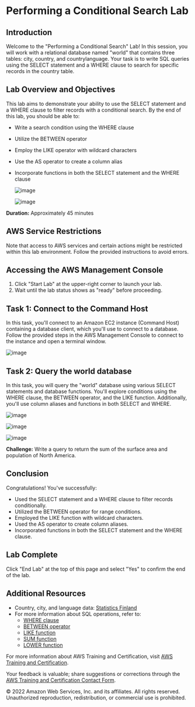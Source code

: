 # Performing a Conditional Search Lab

## Introduction

Welcome to the "Performing a Conditional Search" Lab! In this session, you will work with a relational database named "world" that contains three tables: city, country, and countrylanguage. Your task is to write SQL queries using the SELECT statement and a WHERE clause to search for specific records in the country table.

## Lab Overview and Objectives

This lab aims to demonstrate your ability to use the SELECT statement and a WHERE clause to filter records with a conditional search. By the end of this lab, you should be able to:

- Write a search condition using the WHERE clause
- Utilize the BETWEEN operator
- Employ the LIKE operator with wildcard characters
- Use the AS operator to create a column alias
- Incorporate functions in both the SELECT statement and the WHERE clause

  ![image](https://github.com/gauravhalnawar1011/AWS/assets/140076717/0c93ec85-20ed-433a-81df-953a03564b33)

  ![image](https://github.com/gauravhalnawar1011/AWS/assets/140076717/51c4a091-2dd8-4f60-907e-1f8497977b5a)



**Duration:** Approximately 45 minutes

## AWS Service Restrictions

Note that access to AWS services and certain actions might be restricted within this lab environment. Follow the provided instructions to avoid errors.

## Accessing the AWS Management Console

1. Click "Start Lab" at the upper-right corner to launch your lab.
2. Wait until the lab status shows as "ready" before proceeding.

## Task 1: Connect to the Command Host

In this task, you'll connect to an Amazon EC2 instance (Command Host) containing a database client, which you'll use to connect to a database. Follow the provided steps in the AWS Management Console to connect to the instance and open a terminal window.

![image](https://github.com/gauravhalnawar1011/AWS/assets/140076717/a91adda9-722b-4133-8e93-f4dad67fe768)



## Task 2: Query the world database

In this task, you will query the "world" database using various SELECT statements and database functions. You'll explore conditions using the WHERE clause, the BETWEEN operator, and the LIKE function. Additionally, you'll use column aliases and functions in both SELECT and WHERE.

![image](https://github.com/gauravhalnawar1011/AWS/assets/140076717/df6a7030-83ed-465f-a61e-4bc9d288a380)

![image](https://github.com/gauravhalnawar1011/AWS/assets/140076717/6507dd14-b0f1-478a-83ee-440acbfd9f44)

![image](https://github.com/gauravhalnawar1011/AWS/assets/140076717/d1bf891a-3f75-4dc9-aacd-4da1d7e1124f)


**Challenge:** Write a query to return the sum of the surface area and population of North America.

## Conclusion

Congratulations! You've successfully:

- Used the SELECT statement and a WHERE clause to filter records conditionally.
- Utilized the BETWEEN operator for range conditions.
- Employed the LIKE function with wildcard characters.
- Used the AS operator to create column aliases.
- Incorporated functions in both the SELECT statement and the WHERE clause.

## Lab Complete

Click "End Lab" at the top of this page and select "Yes" to confirm the end of the lab.

## Additional Resources

- Country, city, and language data: [Statistics Finland](https://www.stat.fi/index_en.html)
- For more information about SQL operations, refer to:
  - [WHERE clause](https://dev.mysql.com/doc/refman/8.0/en/where-optimization.html)
  - [BETWEEN operator](https://dev.mysql.com/doc/refman/8.0/en/comparison-operators.html#operator_between)
  - [LIKE function](https://dev.mysql.com/doc/refman/8.0/en/string-comparison-functions.html#operator_like)
  - [SUM function](https://dev.mysql.com/doc/refman/8.0/en/group-by-functions.html#function_sum)
  - [LOWER function](https://dev.mysql.com/doc/refman/8.0/en/string-functions.html#function_lower)

For more information about AWS Training and Certification, visit [AWS Training and Certification](https://aws.amazon.com/training/).

Your feedback is valuable; share suggestions or corrections through the [AWS Training and Certification Contact Form](https://www.aws.training/ContactUs).

© 2022 Amazon Web Services, Inc. and its affiliates. All rights reserved. Unauthorized reproduction, redistribution, or commercial use is prohibited.
